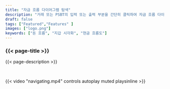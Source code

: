 ```yaml
---
title: "자금 흐름 다이어그램 탐색"
description: "거래 또는 PSBT의 입력 또는 출력 부분을 간단히 클릭하여 자금 흐름 다이어그램을 탐색하세요."
draft: false
tags: ["Featured","Features" ]
images: ["logo.png"]
keywords: ["돈 흐름", "지갑 시각화", "현금 흐름도"]
---
```


### {{< page-title >}} 
{{< page-description >}} 

<br>

 
{{< video "navigating.mp4" controls  autoplay muted playsinline >}}